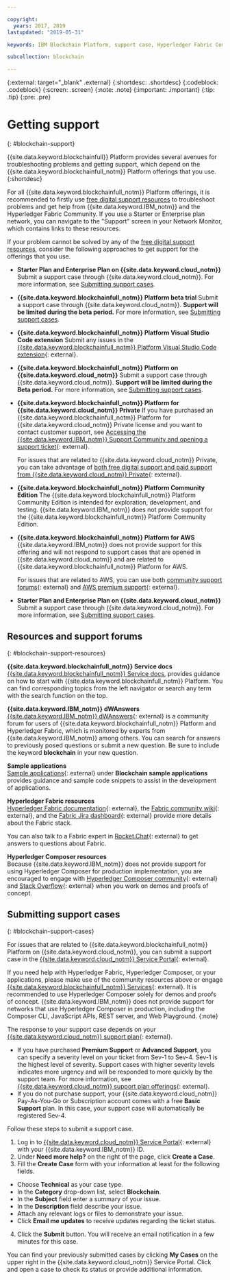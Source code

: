 ```yaml
---

copyright:
  years: 2017, 2019
lastupdated: "2019-05-31"

keywords: IBM Blockchain Platform, support case, Hyperledger Fabric Community, Cloud tickets, Rocket Chat, dWAnswers

subcollection: blockchain

---
```


{:external: target="_blank" .external}
{:shortdesc: .shortdesc}
{:codeblock: .codeblock}
{:screen: .screen}
{:note: .note}
{:important: .important}
{:tip: .tip}
{:pre: .pre}

# Getting support
{: #blockchain-support}

{{site.data.keyword.blockchainfull}} Platform provides several avenues for troubleshooting problems and getting support, which depend on the {{site.data.keyword.blockchainfull_notm}} Platform offerings that you use.
{:shortdesc}

For all {{site.data.keyword.blockchainfull_notm}} Platform offerings, it is recommended to firstly use [free digital support resources](/docs/services/blockchain/ibmblockchain_support.html#blockchain-support-resources) to troubleshoot problems and get help from {{site.data.keyword.IBM_notm}} and the Hyperledger Fabric Community. If you use a Starter or Enterprise plan network, you can navigate to the "Support" screen in your Network Monitor, which contains links to these resources.

If your problem cannot be solved by any of the [free digital support resources](/docs/services/blockchain/ibmblockchain_support.html#blockchain-support-resources), consider the following approaches to get support for the offerings that you use.

- **Starter Plan and Enterprise Plan on {{site.data.keyword.cloud_notm}}**
  Submit a support case through {{site.data.keyword.cloud_notm}}. For more information, see [Submitting support cases](/docs/services/blockchain/ibmblockchain_support.html#blockchain-support-cases).

- **{{site.data.keyword.blockchainfull_notm}} Platform beta trial**
  Submit a support case through {{site.data.keyword.cloud_notm}}. **Support will be limited during the beta period.** For more information, see [Submitting support cases](/docs/services/blockchain/ibmblockchain_support.html#blockchain-support-cases).

- **{{site.data.keyword.blockchainfull_notm}} Platform Visual Studio Code extension**
    Submit any issues in the [{{site.data.keyword.blockchainfull_notm}} Platform Visual Studio Code extension](https://github.com/IBM-Blockchain/blockchain-vscode-extension/issues){: external}.

- **{{site.data.keyword.blockchainfull_notm}} Platform on {{site.data.keyword.cloud_notm}}**
  Submit a support case through {{site.data.keyword.cloud_notm}}. **Support will be limited during the Beta period.** For more information, see [Submitting support cases](/docs/services/blockchain/ibmblockchain_support.html#blockchain-support-cases).

- **{{site.data.keyword.blockchainfull_notm}} Platform for {{site.data.keyword.cloud_notm}} Private**
  If you have purchased an {{site.data.keyword.blockchainfull_notm}} Platform for {{site.data.keyword.cloud_notm}} Private license and you want to contact customer support, see [Accessing the {{site.data.keyword.IBM_notm}} Support Community and opening a support ticket](http://www.ibm.com/support/docview.wss?uid=ibm10740041){: external}.

  For issues that are related to {{site.data.keyword.cloud_notm}} Private, you can take advantage of [both free digital support and paid support from {{site.data.keyword.cloud_notm}} Private](https://www.ibm.com/developerworks/community/blogs/fe25b4ef-ea6a-4d86-a629-6f87ccf4649e/entry/Learn_more_about_IBM_Cloud_Private_Support?lang=en_us){: external}.

- **{{site.data.keyword.blockchainfull_notm}} Platform Community Edition**
  The {{site.data.keyword.blockchainfull_notm}} Platform Community Edition is intended for exploration, development, and testing. {{site.data.keyword.IBM_notm}} does not provide support for the {{site.data.keyword.blockchainfull_notm}} Platform Community Edition.

- **{{site.data.keyword.blockchainfull_notm}} Platform for AWS**
  {{site.data.keyword.IBM_notm}} does not provide support for this offering and will not respond to support cases that are opened in {{site.data.keyword.cloud_notm}} and are related to {{site.data.keyword.blockchainfull_notm}} Platform for AWS.

  For issues that are related to AWS, you can use both [community support forums](https://forums.aws.amazon.com/index.jspa){: external} and [AWS premium support](https://aws.amazon.com/premiumsupport/){: external}.

- **Starter Plan and Enterprise Plan on {{site.data.keyword.cloud_notm}}**
  Submit a support case through {{site.data.keyword.cloud_notm}}. For more information, see [Submitting support cases](/docs/services/blockchain/ibmblockchain_support.html#blockchain-support-cases).

  <!--[placeholder] Starter Plan and Enterprise Plan are deprecated on May 30. No new Starter Plan and Enterprise Plan networks can be created then. Your existing networks are not affected, but you can use them and get IBM's support on them for only another 30 days. You might consider using {{site.data.keyword.blockchainfull_notm}} Platform free 2.0 beta instead.
  {: note} -->


## Resources and support forums
{: #blockchain-support-resources}

**{{site.data.keyword.blockchainfull_notm}} Service docs**
  [{{site.data.keyword.blockchainfull_notm}} Service docs](/docs/services/blockchain/index.html#get-started-ibp), provides guidance on how to start with {{site.data.keyword.blockchainfull_notm}} Platform. You can find corresponding topics from the left navigator or search any term with the search function on the top.

**{{site.data.keyword.IBM_notm}} dWAnswers**  
  [{{site.data.keyword.IBM_notm}} dWAnswers](https://developer.ibm.com/answers/smartspace/blockchain/index.html){: external} is a community forum for users of {{site.data.keyword.blockchainfull_notm}} Platform and Hyperledger Fabric, which is monitored by experts from {{site.data.keyword.IBM_notm}} among others. You can search for answers to previously posed questions or submit a new question. Be sure to include the keyword **blockchain** in your new question.

**Sample applications**  
  [Sample applications](https://github.com/ibm-blockchain){: external} under **Blockchain sample applications** provides guidance and sample code snippets to assist in the development of applications.

**Hyperledger Fabric resources**  
  [Hyperledger Fabric documentation](https://hyperledger-fabric.readthedocs.io/en/release-1.4/){: external}, the [Fabric community wiki](https://wiki.hyperledger.org/display/fabric){: external}, and the [Fabric Jira dashboard](https://jira.hyperledger.org/secure/Dashboard.jspa?selectPageId=10104){: external} provide more details about the Fabric stack.

  You can also talk to a Fabric expert in [Rocket.Chat](https://chat.hyperledger.org/channel/fabric){: external} to get answers to questions about Fabric.

**Hyperledger Composer resources**  
  Because {{site.data.keyword.IBM_notm}} does not provide support for using Hyperledger Composer for production implementation, you are encouraged to engage with [Hyperledger Composer community](https://chat.hyperledger.org/channel/composer){: external} and [Stack Overflow](https://stackoverflow.com/questions/tagged/hyperledger-composer){: external} when you work on demos and proofs of concept.

## Submitting support cases
{: #blockchain-support-cases}

For issues that are related to {{site.data.keyword.blockchainfull_notm}} Platform on {{site.data.keyword.cloud_notm}}, you can submit a support case in the [{{site.data.keyword.cloud_notm}} Service Portal](https://cloud.ibm.com/unifiedsupport/supportcenter){: external}.

If you need help with Hyperledger Fabric, Hyperledger Composer, or your applications, please make use of the community resources above or engage [{{site.data.keyword.blockchainfull_notm}} Services](https://www.ibm.com/blockchain/services){: external}. It is recommended to use Hyperledger Composer solely for demos and proofs of concept. {{site.data.keyword.IBM_notm}} does not provide support for networks that use Hyperledger Composer in production, including the Composer CLI, JavaScript APIs, REST server, and Web Playground.
{:note}

The response to your support case depends on your [{{site.data.keyword.cloud_notm}} support plan](https://cloud.ibm.com/docs/get-support/index.html#support-plans){: external}.

- If you have purchased **Premium Support** or **Advanced Support**, you can specify a severity level on your ticket from Sev-1 to Sev-4. Sev-1 is the highest level of severity. Support cases with higher severity levels indicates more urgency and will be responded to more quickly by the support team. For more information, see [{{site.data.keyword.cloud_notm}} support plan offerings](https://cloud.ibm.com/docs/get-support/index.html#support-plans){: external}.  
- If you do not purchase support, your {{site.data.keyword.cloud_notm}} Pay-As-You-Go or Subscription account comes with a free **Basic Support** plan. In this case, your support case will automatically be registered Sev-4.
<!--
**Beta offerings** are provided with more limited support than Generally Available releases.
- Support cases are registered with a lower severity level, usually Sev-4 or Sev-3.
- Support is provided on a 5x24 basis. No weekend support is provided.
- For more information, see [{{site.data.keyword.cloud_notm}} support for Beta services](https://cloud.ibm.com/docs/get-support/servicessupport.html#support-different-services){: external}.
-->
Follow these steps to submit a support case.

1. Log in to [{{site.data.keyword.cloud_notm}} Service Portal](https://cloud.ibm.com/unifiedsupport/supportcenter){: external} with your {{site.data.keyword.IBM_notm}} ID.
2. Under **Need more help?** on the right of the page, click **Create a Case**.
3. Fill the **Create Case** form with your information at least for the following fields.
  - Choose **Technical** as your case type.
  - In the **Category** drop-down list, select **Blockchain**.
  - In the **Subject** field enter a summary of your issue.
  - In the **Description** field describe your issue.
  - Attach any relevant logs or files to demonstrate your issue.
  - Click **Email me updates** to receive updates regarding the ticket status.
4. Click the **Submit** button.  You will receive an email notification in a few minutes for this case.

You can find your previously submitted cases by clicking **My Cases** on the upper right in the {{site.data.keyword.cloud_notm}} Service Portal. Click and open a case to check its status or provide additional information.
